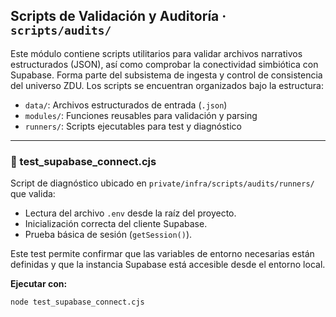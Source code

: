 ## Scripts de Validación y Auditoría · `scripts/audits/`

Este módulo contiene scripts utilitarios para validar archivos narrativos estructurados (JSON), así como comprobar la conectividad simbiótica con Supabase. Forma parte del subsistema de ingesta y control de consistencia del universo ZDU. Los scripts se encuentran organizados bajo la estructura:

- `data/`: Archivos estructurados de entrada (`.json`)
- `modules/`: Funciones reusables para validación y parsing
- `runners/`: Scripts ejecutables para test y diagnóstico

---

### 🔎 test_supabase_connect.cjs

Script de diagnóstico ubicado en `private/infra/scripts/audits/runners/` que valida:

- Lectura del archivo `.env` desde la raíz del proyecto.
- Inicialización correcta del cliente Supabase.
- Prueba básica de sesión (`getSession()`).

Este test permite confirmar que las variables de entorno necesarias están definidas y que la instancia Supabase está accesible desde el entorno local.

**Ejecutar con:**
```bash
node test_supabase_connect.cjs